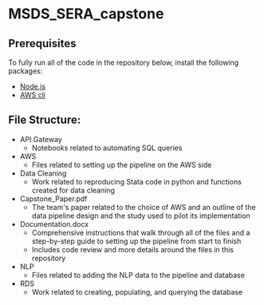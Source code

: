 # MSDS_SERA_capstone

## Prerequisites

To fully run all of the code in the repository below, install the following packages:

- [Node.js](https://nodejs.org/en/download/)
- [AWS cli](https://docs.aws.amazon.com/cli/latest/userguide/install-cliv2.html)

## File Structure:

- API Gateway
  - Notebooks related to automating SQL queries
- AWS
  - Files related to setting up the pipeline on the AWS side
- Data Cleaning
  - Work related to reproducing Stata code in python and functions created for data cleaning
- Capstone_Paper.pdf
  - The team's paper related to the choice of AWS and an outline of the data pipeline design and the study used to pilot its implementation
- Documentation.docx
  - Comprehensive instructions that walk through all of the files and a step-by-step guide to setting up the pipeline from start to finish
  - Includes code review and more details around the files in this repository
- NLP
  - Files related to adding the NLP data to the pipeline and database
- RDS
  - Work related to creating, populating, and querying the database

